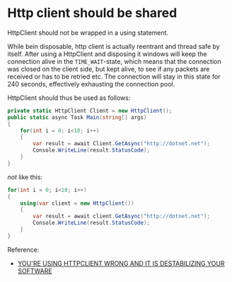 # Http client should be shared

HttpClient should not be wrapped in a using statement.

While bein disposable, http client is actually reentrant and thread safe by itself. After using a HttpClient and disposing it windows will keep the connection alive in the `TIME_WAIT`-state, which means that the connection was closed on the client side, but kept alive, to see if any packets are received or has to be retried etc. The connection will stay in this state for 240 seconds, effectively exhausting the connection pool. 


HttpClient should thus be used as follows:

```C#
private static HttpClient Client = new HttpClient();
public static async Task Main(string[] args) 
{
    for(int i = 0; i<10; i++)
    {
        var result = await Client.GetAsync("http://dotnet.net");
        Console.WriteLine(result.StatusCode);
    }
}

```


*not* like this:
```C#
for(int i = 0; i<10; i++)
{
    using(var client = new HttpClient())
    {
        var result = await client.GetAsync("http://dotnet.net");
        Console.WriteLine(result.StatusCode);
    }
}


```


Reference: 

- [YOU'RE USING HTTPCLIENT WRONG AND IT IS DESTABILIZING YOUR SOFTWARE](https://aspnetmonsters.com/2016/08/2016-08-27-httpclientwrong/)


